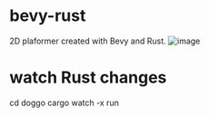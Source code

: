 # bevy-rust
2D plaformer created with Bevy and Rust.
![image](https://github.com/user-attachments/assets/ecc68711-4fd1-4afe-a385-4b0f97f6eba5)


# watch Rust changes
cd doggo
cargo watch -x run

